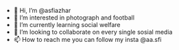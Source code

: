 - 👋 Hi, I’m @asfiazhar
- 👀 I’m interested in photograph and football
- 🌱 I’m currently learning social welfare
- 💞️ I’m looking to collaborate on every single sosial media
- 📫 How to reach me you can follow my insta @aa.sfi

<!---
asfiazhar/asfiazhar is a ✨ special ✨ repository because its `README.md` (this file) appears on your GitHub profile.
You can click the Preview link to take a look at your changes.
--->

